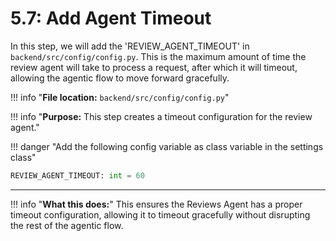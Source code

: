 # 5.7: Add Agent Timeout

In this step, we will add the 'REVIEW_AGENT_TIMEOUT'  in `backend/src/config/config.py`. This is the maximum amount of time the review agent will take to process a request, after which it will timeout, allowing the agentic flow to move forward gracefully.

!!! info "**File location:** `backend/src/config/config.py`"

!!! info "**Purpose:** This step creates a timeout configuration for the review agent."


!!! danger "Add the following config variable as class variable in the settings class"

```python
REVIEW_AGENT_TIMEOUT: int = 60
```

---

!!! info "**What this does:**"
    This ensures the Reviews Agent has a proper timeout configuration, allowing it to timeout gracefully without disrupting the rest of the agentic flow.
